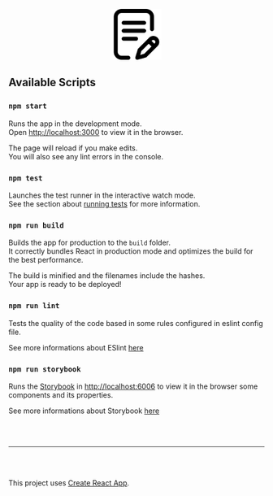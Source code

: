 <p align="center"><img width="100px" src="src/assets/images/writing.png" alt="re-frame logo"></</p>

## Available Scripts

### `npm start`

Runs the app in the development mode.\
Open [http://localhost:3000](http://localhost:3000) to view it in the browser.

The page will reload if you make edits.\
You will also see any lint errors in the console.

### `npm test`

Launches the test runner in the interactive watch mode.\
See the section about [running tests](https://facebook.github.io/create-react-app/docs/running-tests) for more information.

### `npm run build`

Builds the app for production to the `build` folder.\
It correctly bundles React in production mode and optimizes the build for the best performance.

The build is minified and the filenames include the hashes.\
Your app is ready to be deployed!

### `npm run lint`

Tests the quality of the code based in some rules configured in eslint config file.

See more informations about ESlint [here](https://eslint.org/)

### `npm run storybook`

Runs the [Storybook](https://storybook.js.org/) in [http://localhost:6006](http://localhost:3000) to view it in the browser some components and its properties.

See more informations about Storybook [here](https://storybook.js.org/)

<br  />
<br  />

---

<br  />
<br  />

This project uses [Create React App](https://github.com/facebook/create-react-app).
